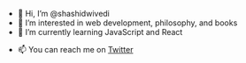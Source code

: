 - 👋 Hi, I’m @shashidwivedi
- 👀 I’m interested in web development, philosophy, and books
- 🌱 I’m currently learning JavaScript and React
<!--- 💞️ I’m looking to collaborate on ... --->
- 📫 You can reach me on [Twitter](https://twitter.com/shashidwee)

<!---
shashidwivedi/shashidwivedi is a ✨ special ✨ repository because its `README.md` (this file) appears on your GitHub profile.
You can click the Preview link to take a look at your changes.
--->
